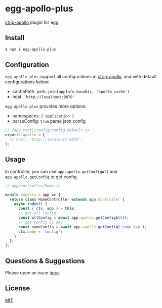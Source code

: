 # egg-apollo-plus
[ctrip-apollo](https://github.com/kaelzhang/ctrip-apollo) plugin for egg.      
## Install

```sh
$ npm i egg-apollo-plus
```

## Configuration

`egg-apollo-plus` support all configurations in [ctrip-apollo](https://github.com/kaelzhang/ctrip-apollo). and with default configurations below:

- cachePath: `path.join(appInfo.baseDir, 'apollo_cache')`
- host: `'http://localhost:8070'`

`egg-apollo-plus` provides more options:
- namespaces: `['application']`
- parseConfig: `true` parse json config

```js
// {app_root}/config/config.default.js
exports.apollo = {
  // host: 'http://localhost:8070',
};
```

## Usage

In controller, you can use `app.apollo.getConfigAll` and `app.apollo.getConfig` to get config.

```js
// app/controller/home.js

module.exports = app => {
  return class HomeController extends app.Controller {
    async index() {
      const { ctx, app } = this;
      // get all config
      const allConfig = await app.apollo.getConfigAll();
      // get config by key
      const someConfig = await app.apollo.getConfig('some key');
      ctx.body = 'config';
    }
  };
};
```

## Questions & Suggestions

Please open an issue [here](https://github.com/hm496/egg-apollo-plus/issues).

## License

[MIT](https://github.com/hm496/egg-apollo-plus/blob/master/LICENSE)
